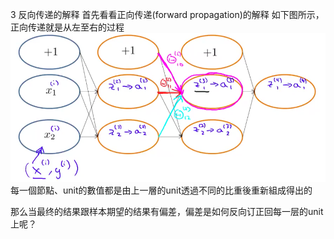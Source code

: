 3 反向传递的解释
首先看看正向传递(forward propagation)的解释
如下图所示，正向传递就是从左至右的过程
![](/机器学习/images/39.png)
每一個節點、unit的數值都是由上一層的unit透過不同的比重後重新組成得出的

那么当最终的结果跟样本期望的结果有偏差，偏差是如何反向订正回每一层的unit上呢？